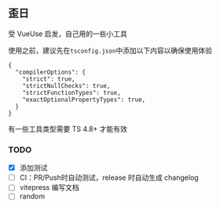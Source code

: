 

## 歪日
受 VueUse 启发，自己用的一些小工具

使用之前，建议先在`tsconfig.json`中添加以下内容以确保使用体验
```json5
{
  "compilerOptions": {
    "strict": true,
    "strictNullChecks": true,
    "strictFunctionTypes": true,
    "exactOptionalPropertyTypes": true,
  }
}
```
有一些工具类型需要 TS 4.8+ 才能有效


### TODO
 - [x] 添加测试
 - [ ] CI：PR/Push时自动测试，release 时自动生成 changelog
 - [ ] vitepress 编写文档
 - [ ] random
